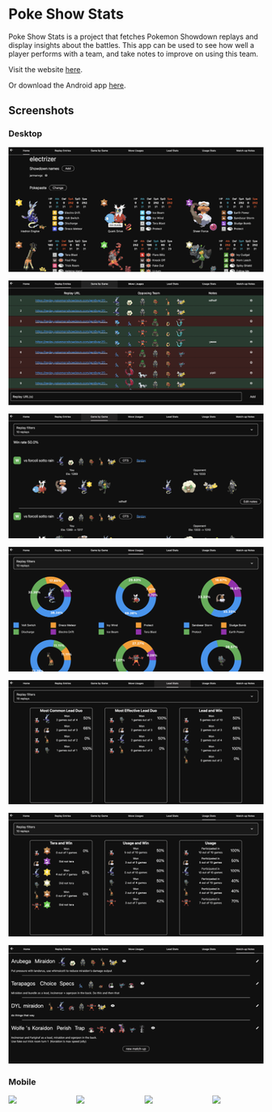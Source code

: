 # Poke Show Stats

Poke Show Stats is a project that fetches Pokemon Showdown replays and display insights about
the battles. This app can be used to see how well a player performs with a team, and take notes
to improve on using this team.


Visit the website [here](https://tambapps.github.io/poke-show-stats/).

Or download the Android app [here](https://play.google.com/store/apps/details?id=com.tambapps.pokemon.showstats).

## Screenshots

### Desktop

![Desktop Home](./screenshots/desktop_home.png)

![Desktop Replay Entries](./screenshots/desktop_replay_entries.png)

![Desktop Game by Game](./screenshots/desktop_game_by_game.png)

![Desktop Move Usages](./screenshots/desktop_move_usages.png)

![Desktop Lead Stats](./screenshots/desktop_lead_stats.png)

![Desktop Usage Stats](./screenshots/desktop_usage_stats.png)

![Desktop Match-up Notes](./screenshots/desktop_matchup_notes.png)

### Mobile

<div style="display: flex; justify-content: space-between; gap: 10px;">
  <img src="https://play-lh.googleusercontent.com/iU2APEi7C79kDU4Yh1LibHO9yEWB37zqqD8axHhLLDRztT24gyEgMrv9YnlCJmLl_Boc=w5120-h2880-rw" width="20%" />
  <img src="https://play-lh.googleusercontent.com/oH2Hf4WkoeEI-hmq5uNbFEeVXqp86X2HCwr8Tnp7CWRrvmxtdc54AmaPz1UfHfnu=w1052-h592-rw" width="20%" /> 
  <img src="https://play-lh.googleusercontent.com/k_cDDiWI647pv1MVNiYVQVqkFt8rvyClsizpn-lJ7eAkd2rzkijfXrf8x6BoSnltEg=w1052-h592-rw" width="20%" />
  <img src="https://play-lh.googleusercontent.com/m4uF_6sMKGplx4K6xKTYEXkwS45I9Ddbh5GdFtDF0TAEeXgwZx58G6MqZfD-fkUybA=w1052-h592-rw" width="20%" />
</div>


